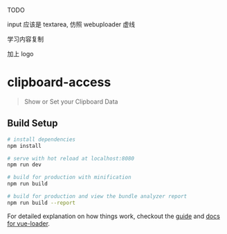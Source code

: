 TODO

input 应该是 textarea, 仿照 webuploader 虚线

学习内容复制

加上 logo

# clipboard-access

> Show or Set your Clipboard Data

## Build Setup

``` bash
# install dependencies
npm install

# serve with hot reload at localhost:8080
npm run dev

# build for production with minification
npm run build

# build for production and view the bundle analyzer report
npm run build --report
```

For detailed explanation on how things work, checkout the [guide](http://vuejs-templates.github.io/webpack/) and [docs for vue-loader](http://vuejs.github.io/vue-loader).

